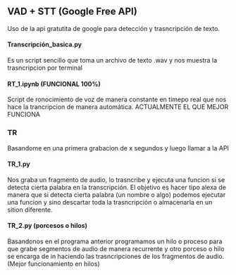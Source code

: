 ## VAD + STT (Google Free API)
Uso de la api gratutita de google para detección y trasncripción de texto.

#### Transcripción_basica.py
Es un script sencillo que toma un archivo de texto .wav y nos muestra la trasncripcion por terminal

#### RT_1.ipynb (FUNCIONAL 100%)
Script de ronocimiento de voz de manera constante en timepo real que nos hace la trancripcion de manera automática. ACTUALMENTE EL QUE MEJOR FUNCIONA


### TR
Basandome en una primera grabacion de x segundos y luego llamar a la API

#### TR_1.py
Nos graba un fragmento de audio, lo trasncribe y ejecuta una funcion si se detecta cierta palabra en la transcripción. El objetivo es hacer tipo alexa de manera que si detecta cierta palabra (un nombre o algo) podemos ejecutar una funcion y sino descartar toda la trasncripción o almacenarla en un sition diferente.

#### TR_2.py (porcesos o hilos)
Basandonos en el programa anterior programamos un hilo o proceso para que grabe segmentos de audio de manera recurrente y otro porceso o hilo se encarga de in haciendo las trasncripciones de los fragmentos de audio. (Mejor funcionamiento en hilos)